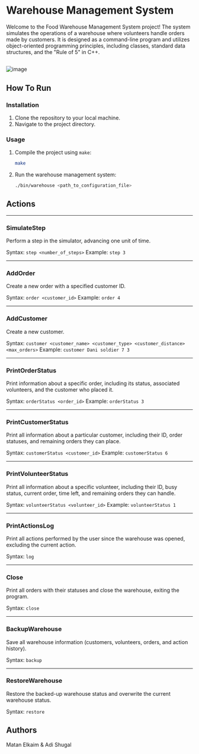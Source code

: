 # Warehouse Management System

Welcome to the Food Warehouse Management System project! The system simulates the operations of a warehouse where volunteers handle orders made by customers. It is designed as a command-line program and utilizes object-oriented programming principles, including classes, standard data structures, and the "Rule of 5" in C++.
## 

![image](https://github.com/miniNemiku/Warehouse-Management/assets/155912382/74f12c68-a0ad-4435-a63e-a8cc39da9a17)

## How To Run

### Installation
1. Clone the repository to your local machine.
2. Navigate to the project directory.

### Usage
1. Compile the project using `make`:
    ```bash
    make
    ```
2. Run the warehouse management system:
    ```bash
    ./bin/warehouse <path_to_configuration_file>
    ```
    

## Actions

---

### SimulateStep
Perform a step in the simulator, advancing one unit of time. 

Syntax: `step <number_of_steps>`
Example: `step 3`

---

### AddOrder
Create a new order with a specified customer ID.

Syntax: `order <customer_id>`
Example: `order 4`

---

### AddCustomer
Create a new customer.

Syntax: `customer <customer_name> <customer_type> <customer_distance> <max_orders>`
Example: `customer Dani soldier 7 3`

---

### PrintOrderStatus
Print information about a specific order, including its status, associated volunteers, and the customer who placed it.

Syntax: `orderStatus <order_id>`
Example: `orderStatus 3`

---

### PrintCustomerStatus
Print all information about a particular customer, including their ID, order statuses, and remaining orders they can place.

Syntax: `customerStatus <customer_id>`
Example: `customerStatus 6`

---

### PrintVolunteerStatus
Print all information about a specific volunteer, including their ID, busy status, current order, time left, and remaining orders they can handle.

Syntax: `volunteerStatus <volunteer_id>`
Example: `volunteerStatus 1`

---

### PrintActionsLog
Print all actions performed by the user since the warehouse was opened, excluding the current action.

Syntax: `log`

---

### Close
Print all orders with their statuses and close the warehouse, exiting the program.

Syntax: `close`

---

### BackupWarehouse
Save all warehouse information (customers, volunteers, orders, and action history).

Syntax: `backup`

---

### RestoreWarehouse
Restore the backed-up warehouse status and overwrite the current warehouse status.

Syntax: `restore`

## Authors
Matan Elkaim & Adi Shugal

